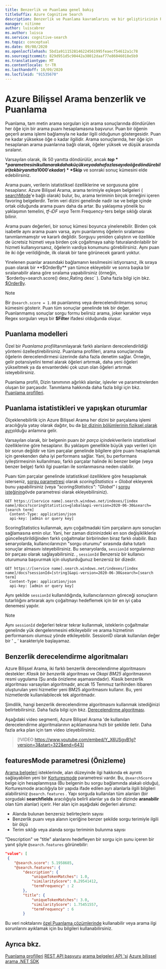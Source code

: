 ```yaml
---
title: Benzerlik ve Puanlama genel bakış
titleSuffix: Azure Cognitive Search
description: Benzerlik ve Puanlama kavramlarını ve bir geliştiricinin Puanlama sonucunu özelleştirmek için neler yapabileceğini açıklar.
manager: nitinme
author: luiscabrer
ms.author: luisca
ms.service: cognitive-search
ms.topic: conceptual
ms.date: 09/08/2020
ms.openlocfilehash: 5bd1a9111528146224561995feaecf54612a1c78
ms.sourcegitcommit: 829d951d5c90442a38012daaf77e86046018e5b9
ms.translationtype: MT
ms.contentlocale: tr-TR
ms.lasthandoff: 10/09/2020
ms.locfileid: "91535670"
---
```

# <a name="similarity-and-scoring-in-azure-cognitive-search"></a>Azure Bilişsel Arama benzerlik ve Puanlama

Puanlama, tam metin arama sorguları için arama sonuçlarında döndürülen her öğe için bir arama puanı hesaplamasına başvurur. Puan bir öğenin geçerli arama işlemi bağlamıyla ne kadar ilgili olduğunun göstergesidir. Puan ne kadar yüksekse öğe o kadar ilgilidir. Arama sonuçlarında, her öğe için hesaplanan arama puanlarına bağlı olarak, öğeler yüksek ve düşük arasında sıralanır. 

Varsayılan olarak, ilk 50 yanıtta döndürülür, ancak **$top** parametresini kullanarak daha küçük veya daha fazla sayıda öğe döndürebilir (tek bir yanıtta 1000 ' e kadar) **$Skip** ve sonraki sonuç kümesini elde edebilirsiniz.

Arama puanı, verilerin istatistiksel özelliklerine ve sorgusuna göre hesaplanır. Azure Bilişsel Arama, arama terimiyle eşleşen belgeleri ( [searchMode](/rest/api/searchservice/search-documents#searchmodeany--all-optional)'e bağlı olarak) bulur, bu, arama teriminin birçok örneğini içeren favoring belgelerdir. Terim veri dizini genelinde nadir ise ve belge içinde ortak olduğunda arama puanı daha da artar. Bu yaklaşıma yönelik bu yaklaşımın temelini, *tf-ıDF veya* Term Frequency-ters belge sıklığı olarak bilinir.

Arama puanı değerleri, bir sonuç kümesi boyunca yinelenebilir. Birden çok isabetle aynı arama puanı varsa, aynı puanlanmış öğelerin sıralaması tanımlanmamıştır ve kararlı değildir. Sorguyu yeniden çalıştırın ve özellikle de ücretsiz hizmeti veya birden çok çoğaltmaya sahip faturalandırılabilir bir hizmeti kullanıyorsanız, öğelerin vardiya konumunu görebilirsiniz. Aynı puan ile iki öğe verildiğinde, ilk olarak bir tane görünecek garanti yoktur.

Yinelenen puanlar arasındaki bağlamanın kesilmesini istiyorsanız, ilk sıraya puan olarak bir **$OrderBy** yan tümce ekleyebilir ve sonra başka bir sıralanabilir alana göre sıralama yapabilirsiniz (örneğin, `$orderby=search.score() desc,Rating desc` ). Daha fazla bilgi için bkz. [$OrderBy](./search-query-odata-orderby.md).

> [!NOTE]
> Bir `@search.score = 1.00` puanlanmış veya derecelendirılmamış sonuç kümesini gösterir. Puan tüm sonuçlar genelinde tek bir değer. Puanlanmamış sonuçlar sorgu formu belirsiz arama, joker karakter veya Regex sorguları veya bir **$Filter** ifadesi olduğunda oluşur. 

## <a name="scoring-profiles"></a>Puanlama modelleri

Özel bir *Puanlama profili*tanımlayarak farklı alanların derecelendirildiği yöntemi özelleştirebilirsiniz. Puanlama profilleri, arama sonuçlarında öğelerin derecelendirmesi üzerinde daha fazla denetim sağlar. Örneğin, gelir potansiyelini temel alarak öğeleri artırmak, daha yeni öğeleri yükseltmek ya da envanterdeki çok uzun olan öğeleri artırmak isteyebilirsiniz. 

Puanlama profili, Dizin tanımının ağırlıklı alanlar, işlevler ve parametrelerden oluşan bir parçasıdır. Tanımlama hakkında daha fazla bilgi için bkz. [Puanlama profilleri](index-add-scoring-profiles.md).

<a name="scoring-statistics"></a>

## <a name="scoring-statistics-and-sticky-sessions"></a>Puanlama istatistikleri ve yapışkan oturumlar

Ölçeklenebilirlik için Azure Bilişsel Arama her dizini bir parçalama işlemi aracılığıyla yatay olarak dağıtır, bu da [bir dizinin bölümlerinin fiziksel olarak ayrı](search-capacity-planning.md#concepts-search-units-replicas-partitions-shards)olduğu anlamına gelir.

Varsayılan olarak, bir belgenin puanı *bir parça içindeki*verilerin istatistiksel özelliklerine göre hesaplanır. Bu yaklaşım genellikle büyük yapı verileri için bir sorun değildir ve tüm parçalar genelinde bilgilere göre puanı hesaplamak için gerekenden daha iyi performans sağlar. Yani, bu performans iyileştirmesinin kullanılması, farklı parçalar halinde iki benzer belge (veya benzer belge) farklı ilgi puanları ile sonlanmasına neden olabilir.

Puanı tüm parçalar genelinde istatistiksel özelliklere göre hesaplamak isterseniz, [sorgu parametresi](/rest/api/searchservice/search-documents) olarak *scoringStatistics = Global* ekleyerek bunu yapabilirsiniz (veya *"scoringStatistics": "Global"* i [sorgu isteğinin](/rest/api/searchservice/search-documents)gövde parametresi olarak ekleyebilirsiniz).

```http
GET https://[service name].search.windows.net/indexes/[index name]/docs?scoringStatistics=global&api-version=2020-06-30&search=[search term]
  Content-Type: application/json
  api-key: [admin or query key]  
```
ScoringStatistics kullanmak, aynı çoğaltmadaki tüm parçaların aynı sonuçları sağlamasına emin olur. Yani, her zaman dizininizdeki en son değişikliklerle güncelleştirildiğinden farklı çoğaltmalar birbirinden biraz farklı olabilir. Bazı senaryolarda, kullanıcılarınızın "sorgu oturumu" sırasında daha tutarlı sonuçlar almasını isteyebilirsiniz. Bu senaryolarda, `sessionId` sorgularınızı bir parçası olarak sağlayabilirsiniz. , `sessionId` Benzersiz bir kullanıcı oturumuna başvurmak için oluşturduğunuz benzersiz bir dizedir.

```http
GET https://[service name].search.windows.net/indexes/[index name]/docs?sessionId=[string]&api-version=2020-06-30&search=[search term]
  Content-Type: application/json
  api-key: [admin or query key]  
```
Aynı şekilde `sessionId` kullanıldığında, kullanıcılarınızın göreceği sonuçların tutarlılığını artırarak aynı çoğaltmayı hedeflemek için bir en iyi çaba denemesi yapılır. 

> [!NOTE]
> Aynı `sessionId` değerleri tekrar tekrar kullanmak, isteklerin çoğaltmalar genelinde yük dengelenmesini etkileyebilir ve arama hizmetinin performansını olumsuz yönde etkileyebilir. SessionID olarak kullanılan değer bir ' _ ' karakteriyle başlayamaz.

## <a name="similarity-ranking-algorithms"></a>Benzerlik derecelendirme algoritmaları

Azure Bilişsel Arama, iki farklı benzerlik derecelendirme algoritmasını destekler: *Klasik bir benzerlik* algoritması ve *Okapi BM25* algoritmasının resmi uygulama (Şu anda önizleme aşamasındadır). Klasik benzerlik algoritması varsayılan algoritmadır, ancak 15 Temmuz tarihinden itibaren oluşturulan yeni hizmetler yeni BM25 algoritmasını kullanır. Bu, yeni hizmetlerde kullanılabilecek tek algoritmadır.

Şimdilik, hangi benzerlik derecelendirme algoritmasını kullanmak istediğinizi belirtebilirsiniz. Daha fazla bilgi için bkz. [Derecelendirme algoritması](index-ranking-similarity.md).

Aşağıdaki video segmenti, Azure Bilişsel Arama 'de kullanılan derecelendirme algoritmalarının açıklamasına hızlı bir şekilde iletir. Daha fazla arka plan için tam video izleyebilirsiniz.

> [!VIDEO https://www.youtube.com/embed/Y_X6USgvB1g?version=3&start=322&end=643]

<a name="featuresMode-param"></a>

## <a name="featuresmode-parameter-preview"></a>featuresMode parametresi (Önizleme)

[Arama belgeleri](/rest/api/searchservice/preview-api/search-documents) isteklerinde, alan düzeyinde ilgi hakkında ek ayrıntı sağlayabilen yeni bir [Korturesmode](/rest/api/searchservice/preview-api/search-documents#featuresmode) parametresi vardır. Bu, `@searchScore` belge için hesaplanmışsa (Bu belgenin bu sorgu bağlamında alakalı olduğu), Korturesmode aracılığıyla bir yapıda ifade edilen ayrı alanlarla ilgili bilgileri alabilirsiniz `@search.features` . Yapı sorguda kullanılan tüm alanları (bir sorgudaki **searchfields** aracılığıyla belirli alanlar ya da bir dizinde **aranabilir** olan tüm alanlar) içerir. Her alan için aşağıdaki değerleri alırsınız:

+ Alanda bulunan benzersiz belirteçlerin sayısı
+ Benzerlik puanı veya alanın içeriğine benzer şekilde sorgu terimiyle ilgili bir ölçü
+ Terim sıklığı veya alanda sorgu teriminin bulunma sayısı

"Description" ve "title" alanlarını hedefleyen bir sorgu için şunu içeren bir yanıt şöyle `@search.features` görünebilir:

```json
"value": [
 {
    "@search.score": 5.1958685,
    "@search.features": {
        "description": {
            "uniqueTokenMatches": 1.0,
            "similarityScore": 0.29541412,
            "termFrequency" : 2
        },
        "title": {
            "uniqueTokenMatches": 3.0,
            "similarityScore": 1.75451557,
            "termFrequency" : 6
        }
```

Bu veri noktalarını [özel Puanlama çözümlerinde](https://github.com/Azure-Samples/search-ranking-tutorial) kullanabilir veya arama ilgi sorunlarını ayıklamak için bu bilgileri kullanabilirsiniz.


## <a name="see-also"></a>Ayrıca bkz.

 [Puanlama profilleri](index-add-scoring-profiles.md) [REST API başvuru](/rest/api/searchservice/) [arama belgeleri API 'si](/rest/api/searchservice/search-documents) [Azure bilişsel arama .NET SDK](/dotnet/api/overview/azure/search)